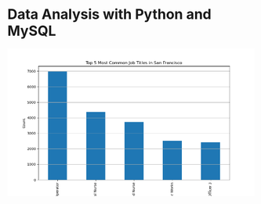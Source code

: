 # Data Analysis with Python and MySQL

![image alt](https://github.com/Saimoguloju/Data-Analysis-with-Python-and-MySQL/blob/master/Data%20Analysis%20wirh%20Python/Top%205%20Most%20Common%20Job%20Titles%20in%20San%20Francisco.png)
